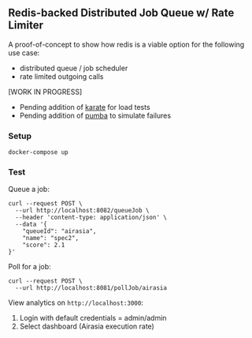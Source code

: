 ## Redis-backed Distributed Job Queue w/ Rate Limiter

A proof-of-concept to show how redis is a viable option for the following use case:

- distributed queue / job scheduler
- rate limited outgoing calls

[WORK IN PROGRESS]

- Pending addition of [karate](https://intuit.github.io/karate/karate-gatling/) for load tests
- Pending addition of [pumba](https://github.com/alexei-led/pumba) to simulate failures

### Setup

`docker-compose up`

### Test

Queue a job:

```
curl --request POST \
  --url http://localhost:8082/queueJob \
  --header 'content-type: application/json' \
  --data '{
	"queueId": "airasia",
	"name": "spec2",
	"score": 2.1
}'
```

Poll for a job:

```
curl --request POST \
  --url http://localhost:8081/pollJob/airasia
```

View analytics on `http://localhost:3000`:

1. Login with default credentials = admin/admin
2. Select dashboard (Airasia execution rate)
